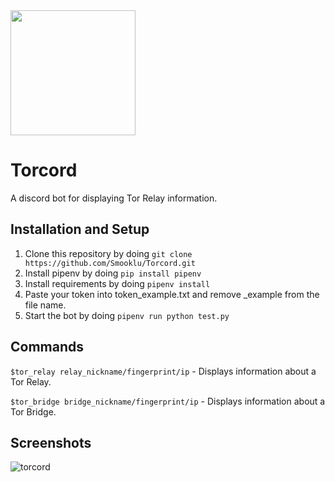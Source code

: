 <img src="https://user-images.githubusercontent.com/37220586/148496621-3658d12a-db4f-466d-9d11-cc12851aebf0.png" width=200 height=200>

# Torcord

A discord bot for displaying Tor Relay information.

## Installation and Setup
1. Clone this repository by doing `git clone https://github.com/Smooklu/Torcord.git`
2. Install pipenv by doing `pip install pipenv`
3. Install requirements by doing `pipenv install`
4. Paste your token into token_example.txt and remove _example from the file name.
5. Start the bot by doing `pipenv run python test.py`

## Commands
`$tor_relay relay_nickname/fingerprint/ip` - Displays information about a Tor Relay.

`$tor_bridge bridge_nickname/fingerprint/ip` - Displays information about a Tor Bridge.

## Screenshots

![torcord](https://user-images.githubusercontent.com/37220586/148629164-78ea4872-2456-4ef1-8bfe-3cff480b0673.png)
